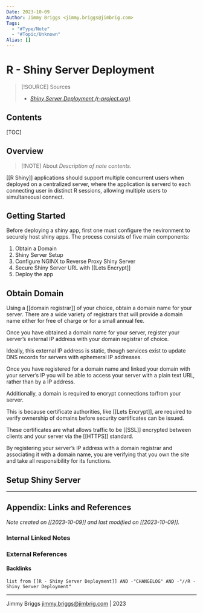 ```yaml
---
Date: 2023-10-09
Author: Jimmy Briggs <jimmy.briggs@jimbrig.com>
Tags:
  - "#Type/Note"
  - "#Topic/Unknown"
Alias: []
---
```


# R - Shiny Server Deployment

> [!SOURCE] Sources
> - *[Shiny Server Deployment (r-project.org)](https://cran.r-project.org/web/packages/ReviewR/vignettes/deploy_server.html#obtain-a-domain)*

## Contents

[TOC]

## Overview

> [!NOTE] About
> *Description of note contents.*


[[R Shiny]] applications should support multiple concurrent users when deployed on a centralized server, where the application is serverd to each connecting user in distinct R sessions, allowing multiple users to simultaneousl connect. 

## Getting Started

Before deploying a shiny app, first one must configure the nevironment to securely host shiny apps. The process consists of five main components:

1. Obtain a Domain
2. Shiny Server Setup
3. Configure NGINX to Reverse Proxy Shiny Server
4. Secure Shiny Server URL with [[Lets Encrypt]]
5. Deploy the app

## Obtain Domain

Using a [[domain registrar]] of your choice, obtain a domain name for your server. There are a wide variety of registrars that will provide a domain name either for free of charge or for a small annual fee. 

Once you have obtained a domain name for your server, register your server’s external IP address with your domain registrar of choice. 

Ideally, this external IP address is static, though services exist to update DNS records for servers with ephemeral IP addresses.

Once you have registered for a domain name and linked your domain with your server’s IP you will be able to access your server with a plain text URL, rather than by a IP address. 

Additionally, a domain is required to encrypt connections to/from your server. 

This is because certificate authorities, like [[Lets Encrypt]], are required to verify ownership of domains before security certificates can be issued. 

These certificates are what allows traffic to be [[SSL]] encrypted between clients and your server via the [[HTTPS]] standard. 

By registering your server’s IP address with a domain registrar and associating it with a domain name, you are verifying that you own the site and take all responsibility for its functions.

## Setup Shiny Server




***

## Appendix: Links and References

*Note created on [[2023-10-09]] and last modified on [[2023-10-09]].*

### Internal Linked Notes

### External References

#### Backlinks

```dataview
list from [[R - Shiny Server Deployment]] AND -"CHANGELOG" AND -"//R - Shiny Server Deployment"
```


***

Jimmy Briggs <jimmy.briggs@jimbrig.com> | 2023

